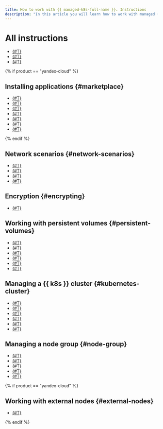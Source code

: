 ```yaml
---
title: How to work with {{ managed-k8s-full-name }}. Instructions
description: "In this article you will learn how to work with managed {{ k8s }} service in {{ yandex-cloud }}. We will tell about persistent volumes, manage a group of nodes, {{ k8s }} cluster."
---
```


# All instructions

* [{#T}](connect/security-groups.md)
* [{#T}](node-connect-ssh.md)
* [{#T}](update-kubernetes.md)

{% if product == "yandex-cloud" %}

## Installing applications {#marketplace}

* [{#T}](applications/marketplace.md)
* [{#T}](applications/crossplane.md)
* [{#T}](applications/fluentbit.md)
* [{#T}](applications/alb-ingress-controller.md)
* [{#T}](applications/jaeger.md)
* [{#T}](applications/metrics-provider.md)
* [{#T}](applications/node-local-dns.md)

{% endif %}

## Network scenarios {#network-scenarios}

* [{#T}](create-load-balancer.md)
* [{#T}](calico.md)
* [{#T}](cilium.md)
* [{#T}](cilium-node-local-dns.md)

## Encryption {#encrypting}

* [{#T}](autoscale.md)

## Working with persistent volumes {#persistent-volumes}

* [{#T}](volumes/dynamic-create-pv.md)
* [{#T}](volumes/static-create-pv.md)
* [{#T}](volumes/manage-storage-class.md)
* [{#T}](volumes/volume-expansion.md)
* [{#T}](volumes/statefulset-pvc-expansion.md)
* [{#T}](volumes/mode-block.md)

## Managing a {{ k8s }} cluster {#kubernetes-cluster}

* [{#T}](kubernetes-cluster/kubernetes-cluster-list.md)
* [{#T}](kubernetes-cluster/kubernetes-cluster-create.md)
* [{#T}](kubernetes-cluster/kubernetes-cluster-update.md)
* [{#T}](kubernetes-cluster/kubernetes-cluster-get-credetials.md)
* [{#T}](kubernetes-cluster/kubernetes-cluster-namespace-create.md)
* [{#T}](kubernetes-cluster/kubernetes-cluster-delete.md)

## Managing a node group {#node-group}

* [{#T}](node-group/node-group-list.md)
* [{#T}](node-group/node-group-create.md)
* [{#T}](node-group/node-group-update.md)
* [{#T}](node-group/node-label-management.md)
* [{#T}](node-group/node-group-delete.md)

{% if product == "yandex-cloud" %}

## Working with external nodes {#external-nodes}

* [{#T}](external-nodes-connect.md)

{% endif %}